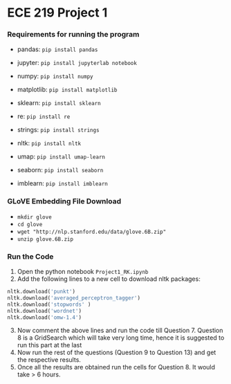 # ECE 219 Project 1 

### Requirements for running the program

- pandas: `pip install pandas`

- jupyter: `pip install jupyterlab notebook`

- numpy: `pip install numpy`

- matplotlib: `pip install matplotlib`

- sklearn: `pip install sklearn`

- re: `pip install re`

- strings: `pip install strings`

- nltk: `pip install nltk`

- umap: `pip install umap-learn`

- seaborn: `pip install seaborn`

- imblearn: `pip install imblearn`

### GLoVE Embedding File Download

- `mkdir glove`
- `cd glove`
- `wget "http://nlp.stanford.edu/data/glove.6B.zip"`
- `unzip glove.6B.zip`

### Run the Code 

1. Open the python notebook `Project1_RK.ipynb`
2. Add the following lines to a new cell to download nltk packages:
```python
nltk.download('punkt')
nltk.download('averaged_perceptron_tagger')
nltk.download('stopwords' )
nltk.download('wordnet')
nltk.download('omw-1.4') 
```
3. Now comment the above lines and run the code till Question 7. Question 8 is a GridSearch which will take very long time, hence it is suggested to run this part at the last
4. Now run the rest of the questions (Question 9 to Question 13) and get the respective results. 
5. Once all the results are obtained run the cells for Question 8. It would take > 6 hours. 
